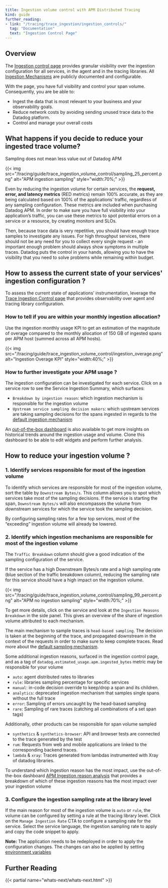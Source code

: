 ```yaml
---
title: Ingestion volume control with APM Distributed Tracing
kind: guide
further_reading:
- link: "/tracing/trace_ingestion/ingestion_controls/"
  tag: "Documentation"
  text: "Ingestion Control Page"
---
```


## Overview

The [Ingestion control page][1] provides granular visibility over the ingestion configuration for all services, in the agent and in the tracing libraries. All [Ingestion Mechanisms][2] are publicly documented and configurable.

With the page, you have full visibility and control your span volume. Consequently, you are be able to:
- Ingest the data that is most relevant to your business and your observability goals.
- Reduce network costs by avoiding sending unused trace data to the Datadog platform.
- Control and manage your overall costs


## What happens if you decide to reduce your ingested trace volume?

Sampling does not mean less value out of Datadog APM

{{< img src="/tracing/guide/trace_ingestion_volume_control/sampling_25_percent.png" alt="APM ingestion sampling" style="width:70%;" >}}

Even by reducing the ingestion volume for certain services, the **request, error, and latency metrics** (RED metrics) remain 100% accurate, as they are being calculated based on 100% of the applications’ traffic, regardless of any sampling configuration. These metrics are included when purchasing Datadog APM. In order to make sure you have full visibility into your application’s traffic, you can use these metrics to spot potential errors on a service or a resource, by creating monitors and SLOs.

Then, because trace data is very repetitive, you should have enough trace samples to investigate any issues. For high throughput services, there should not be any need for you to collect every single request - an important enough problem should always show symptoms in multiple traces. Datadog puts the control in your hands, allowing you to have the visibility that you need to solve problems while remaining within budget.

## How to assess the current state of your services' ingestion configuration ?

To assess the current state of applications’ instrumentation, leverage the [Trace Ingestion Control page][1] that provides observability over agent and tracing library configuration.



### How to tell if you are within your monthly ingestion allocation?

Use the ingestion monthly usage KPI to get an estimation of the magnitude of overage compared to the monthly allocation of 150 GB of ingested spans per APM host (summed across all APM hosts).

{{< img src="/tracing/guide/trace_ingestion_volume_control/ingestion_overage.png" alt="Ingestion Overage KPI" style="width:40%;" >}}

### How to further investigate your APM usage ?

The ingestion configuration can be investigated for each service. Click on a service row to see the Service Ingestion Summary, which surfaces:
- `Breakdown by ingestion reason`: which ingestion mechanism is responsible for the ingestion volume
- `Upstream service sampling decision makers`: which upstream services are taking sampling decisions for the spans ingested in regards to the [default ingestion mechanism][3]

An [out-of-the-box dashboard][4] is also available to get more insights on historical trends around the ingestion usage and volume. Clone this dashboard to be able to edit widgets and perform further analysis.

## How to reduce your ingestion volume ?

### 1. Identify services responsible for most of the ingestion volume

To identify which services are responsible for most of the ingestion volume, sort the table by `Downstream Bytes/s`. This column allows you to spot which services take most of the sampling decisions.
If the service is starting the span, `Downstream Bytes/s` will also encompasses the volume from downstream services for which the service took the sampling decision.

By configuring sampling rates for a few top services, most of the “exceeding” ingestion volume will already be lowered.

### 2. Identify which ingestion mechanisms are responsible for most of the ingestion volume

The `Traffic Breakdown` column should give a good indication of the sampling configuration of the service.

If the service has a high Downstream Bytes/s rate and a high sampling rate (blue section of the traffic breakdown column), reducing the sampling rate for this service should have a high impact on the ingestion volume.

{{< img src="/tracing/guide/trace_ingestion_volume_control/sampling_99_percent.png" alt="APM no ingestion sampling" style="width:70%;" >}}

To get more details, click on the service and look at the `Ingestion Reasons Breakdown` in the side panel. This gives an overview of the share of ingestion volume attributed to each mechanism.

The main mechanism to sample traces is `head-based sampling`. The decision is taken at the beginning of the trace, and propagated downstream in the context of the requests in order to make sure to keep complete traces. Read more about the [default sampling mechanism][3].

Some additional ingestion reasons, surfaced in the ingestion control page, and as a tag of `datadog.estimated_usage.apm.ingested_bytes` metric may be responsible for your volume
- `auto`: agent distributed rates to libraries
- `rule`: libraries sampling percentage for specific services
- `manual`: in-code decision override to keep/drop a span and its children.
- `analytics`: deprecated ingestion mechanism that samples single spans without the full trace
- `error`: Sampling of errors uncaught by the head-based sampling
- `rare`: Sampling of rare traces (catching all combinations of a set span tags)

Additionally, other products can be responsible for span volume sampled
- `synthetics` & `synthetics-browser`: API and browser tests are connected to the trace generated by the test
- `rum`: Requests from web and mobile applications are linked to the corresponding backend traces.
- `lambda` & `xray`: Traces generated from lambdas instrumented with Xray of datadog libraries.

To understand which ingestion reason has the most impact, use the out-of-the-box dashboard [APM Ingestion reason analysis][5] that provides a breakdown of which of these ingestion reasons has the most impact over your ingestion volume

### 3. Configure the ingestion sampling rate at the library level

If the main reason for most of the ingestion volume is `auto` or `rule`, the volume can be configured by setting a rule at the tracing library level.
Click on the `Manage Ingestion Rate` CTA to configure a sampling rate for the service. Select the service language, the ingestion sampling rate to apply and copy the code snippet to apply.

**Note:** The application needs to be redeployed in order to apply the configuration changes. The changes can also be applied by setting [environment variables][6]


## Further Reading

{{< partial name="whats-next/whats-next.html" >}}

[1]: /tracing/trace_ingestion/ingestion_controls
[2]: /tracing/trace_ingestion/ingestion_mechanisms
[3]: /tracing/trace_ingestion/mechanisms/#head-based-default-mechanism
[4]: /tracing/trace_retention/usage_metrics/
[5]: https://app.datadoghq.com/
[6]: /tracing/trace_ingestion/mechanisms/?tab=environmentvariables#in-tracing-libraries-user-defined-rules

